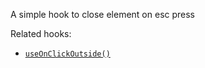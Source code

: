 A simple hook to close element on esc press

Related hooks:

- [`useOnClickOutside()`](/react-hook/use-on-click-outside)
